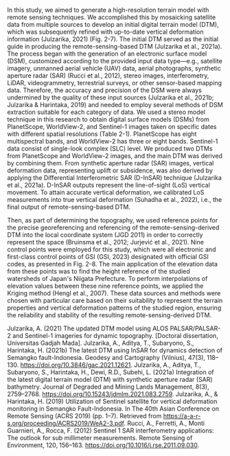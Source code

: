 In this study, we aimed to generate a high-resolution terrain model with remote sensing techniques. We accomplished this by mosaicking satellite data from multiple sources to develop an initial digital terrain model (DTM), which was subsequently refined with up-to-date vertical deformation information (Julzarika, 2021) (Fig. 2-7). The initial DTM served as the initial guide in producing the remote-sensing-based DTM (Julzarika et al., 2021a). The process began with the generation of an electronic surface model (DSM), customized according to the provided input data type—e.g., satellite imagery, unmanned aerial vehicle (UAV) data, aerial photographs, synthetic aperture radar (SAR) (Rucci et al., 2012), stereo images, interferometry, LiDAR, videogrammetry, terrestrial surveys, or other sensor-based mapping data. Therefore, the accuracy and precision of the DSM were always undermined by the quality of these input sources (Julzarika et al., 2021b; Julzarika & Harintaka, 2019) and needed to employ several methods of DSM extraction suitable for each category of data.
We used a stereo model technique in this research to obtain digital surface models (DSMs) from PlanetScope, WorldView-2, and Sentinel-1 images taken on specific dates with different spatial resolutions (Table 2-1). PlanetScope has eight multispectral bands, and WorldView-2 has three or eight bands. Sentinel-1 data consist of single-look complex (SLC) level. We produced two DTMs from PlanetScope and WorldView-2 images, and the main DTM was derived by combining them. From synthetic aperture radar (SAR) images, vertical deformation data, representing uplift or subsidence, was also derived by applying the Differential Interferometric SAR (D-InSAR) technique (Julzarika et al., 2021a). D-InSAR outputs represent the line-of-sight (LoS) vertical movement. To attain accurate vertical deformation, we calibrated LoS measurements into true vertical deformation (Suhadha et al., 2022), i.e., the final output of remote-sensing-based DTM.

Then, as part of determining the topography, we used reference points for the precise georeferencing and referencing of the remote-sensing-derived DTM into the local coordinate system (JGD 2011) in order to correctly represent the space (Bruinsma et al., 2012; Jurjević et al., 2021). Nine control points were employed for this study, which were all electronic and first-class control points of GSI (GSI, 2023) designated with official GSI codes, as presented in Fig. 2-8. The main application of the elevation data from these points was to find the height reference of the studied watersheds of Japan's Niigata Prefecture. To perform interpolations of elevation values between these nine reference points, we applied the Kriging method (Hengl et al., 2007). These data sources and methods were chosen with particular care based on their suitability to represent the terrain properties and vertical deformation patterns of the studied region, ensuring the reliability and stability of the resulting remote-sensing-derived DTM.

Julzarika, A. (2021) The updated DTM model using ALOS PALSAR/PALSAR-2 and Sentinel-1 imageries for dynamic topography. [Doctoral dissertation, Universitas Gadjah Mada].
Julzarika, A., Aditya, T., Subaryono, S., Harintaka, H. (2021b) The latest DTM using InSAR for dynamics detection of Semangko fault-Indonesia. Geodesy and Cartography (Vilnius), 47(3), 118–130. https://doi.org/10.3846/gac.2021.12621.
Julzarika, A., Aditya, T., Subaryono, S., Harintaka, H., Dewi, R.D., Subehi, L. (2021a) Integration of the latest digital terrain model (DTM) with synthetic aperture radar (SAR) bathymetry. Journal of Degraded and Mining Lands Management, 8(3), 2759–2768. https://doi.org/10.15243/jdmlm.2021.083.2759.
Julzarika, A., & Harintaka, H. (2019) Utilization of Sentinel satellite for vertical deformation monitoring in Semangko Fault-Indonesia. In The 40th Asian Conference on Remote Sensing (ACRS 2019) (pp. 1–7). Retrieved from https://a-a-r-s.org/proceeding/ACRS2019/WeA2-3.pdf.
Rucci, A., Ferretti, A., Monti Guarnieri, A., Rocca, F. (2012) Sentinel 1 SAR interferometry applications: The outlook for sub millimeter measurements. Remote Sensing of Environment, 120, 156–163. https://doi.org/10.1016/j.rse.2011.09.030.
